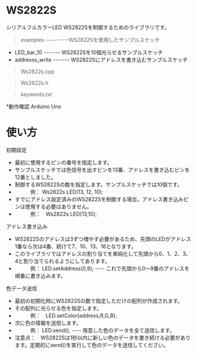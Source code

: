 WS2822S
============
シリアルフルカラーLED WS2822Sを制御するためのライブラリです。
> examples  ----------WS2822Sを使用したサンプルスケッチ
 + LED_bar_10  ------- WS2822Sを10個光らせるサンプルスケッチ
 + addresss_write ------- WS2822Sにアドレスを書き込むサンプルスケッチ
 
> Ws2822s.cpp

> Ws2822s.h

> keywords.txt

*動作確認 Arduino Uno

使い方
=============
初期設定
> 
+ 最初に使用するピンの番号を指定します。
+ サンプルスケッチでは色信号を出すピンを13番、アドレスを書き込むピンを12番としました。
+ 制御するWS2822Sの数を指定します。サンプルスケッチでは10個です。
+ 　　　例：  Ws2822s  LED(13, 12, 10);
+ すでにアドレス設定済みのWS2822Sを制御する場合。アドレス書き込みピンは使用する必要はありません。
+ 　　　例：　Ws2822s  LED(13,10);

アドレス書き込み
> 
+ WS2822Sのアドレスは3ずつ増やす必要があるため、先頭のLEDがアドレス1番なら次は4番、続けて7、10、13、16となります。
+ このライブラリではアドレスの割り当てを単純化して先頭から0、1、2、3、4と割り当てられるようにしてあります。
+ 　　　例： LED.setAddress(0,9); ---- これで先頭から0～9番のアドレスを順番に書き込みます。

色データ送信
>
+ 最初の初期化時にWS2822Sの数で指定しただけの配列が作成されます。
+ その配列に光らせる色を指定します。
+ 　　　例：　LED.setColor(address,R,G,B);
+ 次に色の情報を送信します。
+ 　　　例：  LED.send(); ---- 用意した色のデータを全て送信します。
+ 注意点：　WS2822Sは1秒以内に新しい色のデータを書き続ける必要があります。定期的にsend()を実行して色のデータを送信してください。



